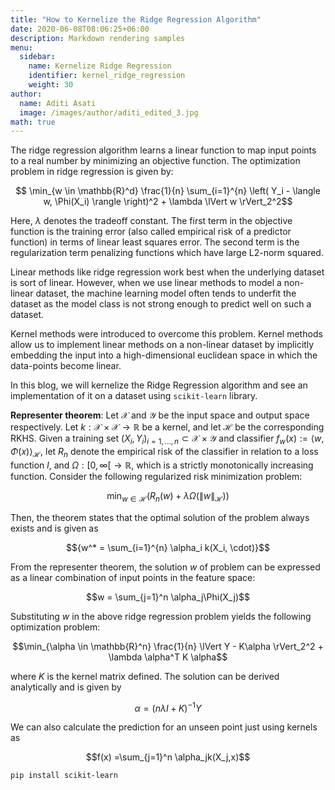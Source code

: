 ```yaml
---
title: "How to Kernelize the Ridge Regression Algorithm"
date: 2020-06-08T08:06:25+06:00
description: Markdown rendering samples
menu:
  sidebar:
    name: Kernelize Ridge Regression
    identifier: kernel_ridge_regression
    weight: 30
author:
  name: Aditi Asati
  image: /images/author/aditi_edited_3.jpg
math: true
---
```


The ridge regression algorithm learns a linear function to map input points to a real number by minimizing an objective function. The optimization problem in ridge regression is given by:

$$
\min_{w \in \mathbb{R}^d} \frac{1}{n} \sum_{i=1}^{n} \left( Y_i - \langle w, \Phi(X_i) \rangle \right)^2 + \lambda \lVert w \rVert_2^2$$

Here, $\lambda$ denotes the tradeoff constant. The first term in the objective function is the training error (also called empirical risk of a predictor function) in terms of linear least squares error. The second term is the regularization term penalizing functions which have large L2-norm squared.  

Linear methods like ridge regression work best when the underlying dataset is sort of linear. However, when we use linear methods to model a non-linear dataset, the machine learning model often tends to underfit the dataset as the model class is not strong enough to predict well on such a dataset.

Kernel methods were introduced to overcome this problem. Kernel methods allow us to implement linear methods on a non-linear dataset by implicitly embedding the input into a high-dimensional euclidean space in which the data-points become linear. 

In this blog, we will kernelize the Ridge Regression algorithm and see an implementation of it on a dataset using `scikit-learn` library.

**Representer theorem**: Let $\mathcal{X}$ and $\mathcal{Y}$ be the input space and output space respectively. Let $k : \mathcal{X} \times \mathcal{X} \rightarrow\mathbb{R}$ be a kernel, and let $\mathcal{H}$ be the corresponding RKHS. Given a training set $(X_i, Y_i)_{i=1, \ldots, n} \subset \mathcal{X} \times \mathcal{Y}$ and classifier $f_w(x) := \langle w, \Phi(x) \rangle_{\mathcal{H}}$, let $R_n$ denote the empirical risk of the classifier in relation to a loss function $l$, and $\Omega : [0, \infty[ \rightarrow \mathbb{R}$, which is a strictly monotonically increasing function. 
Consider the following regularized risk minimization problem:
    
$$\min_{w \in \mathcal{H}} \left( R_n(w) + \lambda \Omega(\|w\|_{\mathcal{H}}) \right)$$
    
Then, the theorem states that the optimal solution of the problem always exists and is given as
    
$${w^* = \sum_{i=1}^{n} \alpha_i k(X_i, \cdot)}$$
    
From the representer theorem, the solution $w$ of problem can be expressed as a linear combination of input points in the feature space:

$$w = \sum_{j=1}^n \alpha_j\Phi(X_j)$$

Substituting $w$ in the above ridge regression problem yields the following optimization problem:

$$\min_{\alpha \in \mathbb{R}^n} \frac{1}{n} \lVert Y - K\alpha \rVert_2^2 + \lambda \alpha^T K \alpha$$

where $K$ is the kernel matrix defined.
The solution can be derived analytically and is given by

$${\alpha = (n\lambda I + K)^{-1}Y}$$

We can also calculate the prediction for an unseen point just using kernels as

$$f(x) =\sum_{j=1}^n \alpha_jk(X_j,x)$$

```
pip install scikit-learn
```